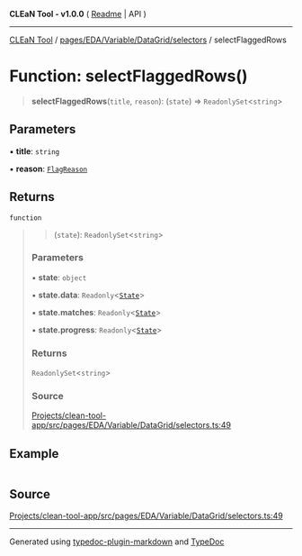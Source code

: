 **CLEaN Tool - v1.0.0** ( [Readme](../../../../../../README.md) \| API )

***

[CLEaN Tool](../../../../../../modules.md) / [pages/EDA/Variable/DataGrid/selectors](../README.md) / selectFlaggedRows

# Function: selectFlaggedRows()

> **selectFlaggedRows**(`title`, `reason`): (`state`) => `ReadonlySet`\<`string`\>

## Parameters

▪ **title**: `string`

▪ **reason**: [`FlagReason`](../../../../../../lib/fp/Flag/type-aliases/FlagReason.md)

## Returns

`function`

> > (`state`): `ReadonlySet`\<`string`\>
>
> ### Parameters
>
> ▪ **state**: `object`
>
> ▪ **state.data**: `Readonly`\<[`State`](../../../../../../reducers/data/interfaces/State.md)\>
>
> ▪ **state.matches**: `Readonly`\<[`State`](../../../../../../selectors/progress/progress/private/interfaces/State.md)\>
>
> ▪ **state.progress**: `Readonly`\<[`State`](../../../../../../selectors/progress/progress/private/interfaces/State.md)\>
>
> ### Returns
>
> `ReadonlySet`\<`string`\>
>
> ### Source
>
> [Projects/clean-tool-app/src/pages/EDA/Variable/DataGrid/selectors.ts:49](https://github.com/yuckyh/clean-tool-app/)
>

## Example

```ts

```

## Source

[Projects/clean-tool-app/src/pages/EDA/Variable/DataGrid/selectors.ts:49](https://github.com/yuckyh/clean-tool-app/)

***

Generated using [typedoc-plugin-markdown](https://www.npmjs.com/package/typedoc-plugin-markdown) and [TypeDoc](https://typedoc.org/)
